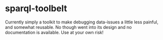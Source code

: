 # sparql-toolbelt

Currently simply a toolkit to make debugging data-issues a little less painful, and somewhat reusable. 
No though went into its design and no documentation is available. Use at your own risk!
